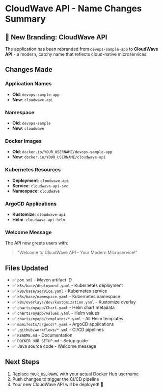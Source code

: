 # CloudWave API - Name Changes Summary

## 🌊 New Branding: CloudWave API

The application has been rebranded from `devops-sample-app` to **CloudWave API** - a modern, catchy name that reflects cloud-native microservices.

## Changes Made

### Application Names
- **Old**: `devops-sample-app`
- **New**: `cloudwave-api`

### Namespace
- **Old**: `devops-sample`
- **New**: `cloudwave`

### Docker Images
- **Old**: `docker.io/YOUR_USERNAME/devops-sample-app`
- **New**: `docker.io/YOUR_USERNAME/cloudwave-api`

### Kubernetes Resources
- **Deployment**: `cloudwave-api`
- **Service**: `cloudwave-api-svc`
- **Namespace**: `cloudwave`

### ArgoCD Applications
- **Kustomize**: `cloudwave-api`
- **Helm**: `cloudwave-api-helm`

### Welcome Message
The API now greets users with:
> "Welcome to CloudWave API - Your Modern Microservice!"

## Files Updated
- ✅ `pom.xml` - Maven artifact ID
- ✅ `k8s/base/deployment.yaml` - Kubernetes deployment
- ✅ `k8s/base/service.yaml` - Kubernetes service
- ✅ `k8s/base/namespace.yaml` - Kubernetes namespace
- ✅ `k8s/overlays/dev/kustomization.yaml` - Kustomize overlay
- ✅ `charts/myapp/Chart.yaml` - Helm chart metadata
- ✅ `charts/myapp/values.yaml` - Helm values
- ✅ `charts/myapp/templates/*.yaml` - All Helm templates
- ✅ `manifests/argocd/*.yaml` - ArgoCD applications
- ✅ `.github/workflows/*.yml` - CI/CD pipelines
- ✅ `README.md` - Documentation
- ✅ `DOCKER_HUB_SETUP.md` - Setup guide
- ✅ Java source code - Welcome message

## Next Steps
1. Replace `YOUR_USERNAME` with your actual Docker Hub username
2. Push changes to trigger the CI/CD pipeline
3. Your new CloudWave API will be deployed! 🚀